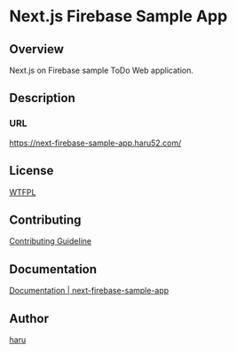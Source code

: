 # Next.js Firebase Sample App

## Overview

Next.js on Firebase sample ToDo Web application.

## Description

### URL

<https://next-firebase-sample-app.haru52.com/>

## License

[WTFPL](LICENSE)

## Contributing

[Contributing Guideline](https://haru52.github.io/next-firebase-sample-app/CONTRIBUTING.html)

## Documentation

[Documentation | next-firebase-sample-app](https://haru52.com/next-firebase-sample-app/)

## Author
<!-- vale Microsoft.Vocab = YES -->

[haru](https://haru52.com/)
